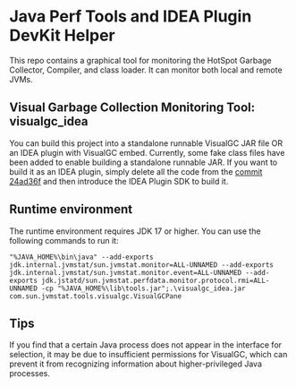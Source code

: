 # Java Perf Tools and IDEA Plugin DevKit Helper

This repo contains a graphical tool for monitoring the HotSpot Garbage Collector, Compiler, and class loader. It can monitor both local and remote JVMs.

## Visual Garbage Collection Monitoring Tool: visualgc_idea
  You can build this project into a standalone runnable VisualGC JAR file OR an IDEA plugin with VisualGC embed.
  Currently, some fake class files have been added to enable building a standalone runnable JAR.
  If you want to build it as an IDEA plugin, simply delete all the code from the [commit 24ad36f](../../commit/24ad36fe74fa5a0ffe3b6f25d6589287ea9ff347) and then introduce the IDEA Plugin SDK to build it.

## Runtime environment
  The runtime environment requires JDK 17 or higher.
  You can use the following commands to run it:
```
"%JAVA_HOME%\bin\java" --add-exports jdk.internal.jvmstat/sun.jvmstat.monitor=ALL-UNNAMED --add-exports jdk.internal.jvmstat/sun.jvmstat.monitor.event=ALL-UNNAMED --add-exports jdk.jstatd/sun.jvmstat.perfdata.monitor.protocol.rmi=ALL-UNNAMED -cp "%JAVA_HOME%\lib\tools.jar";.\visualgc_idea.jar com.sun.jvmstat.tools.visualgc.VisualGCPane
```

## Tips
  If you find that a certain Java process does not appear in the interface for selection, it may be due to insufficient permissions for VisualGC, which can prevent it from recognizing information about higher-privileged Java processes.
